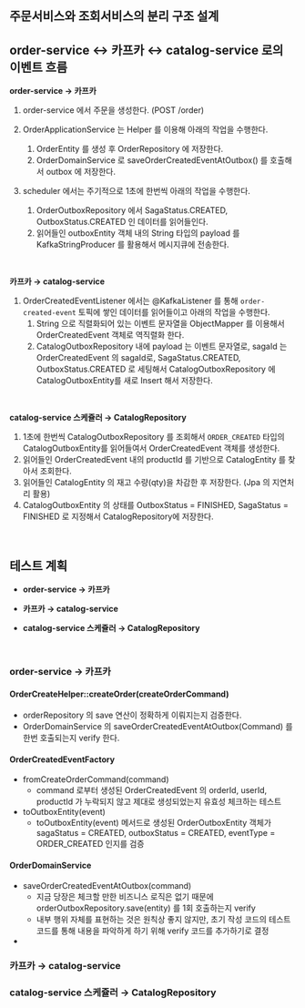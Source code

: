 ## 주문서비스와 조회서비스의 분리 구조 설계

## order-service ↔ 카프카 ↔ catalog-service 로의 이벤트 흐름

**order-service → 카프카**<br>

1. order-service 에서 주문을 생성한다. (POST /order)
2. OrderApplicationService 는 Helper 를 이용해 아래의 작업을 수행한다.
   1. OrderEntity 를 생성 후 OrderRepository 에 저장한다.
   2. OrderDomainService 로 saveOrderCreatedEventAtOutbox() 를 호출해서 outbox 에 저장한다.

3. scheduler 에서는 주기적으로 1초에 한번씩 아래의 작업을 수행한다.
   1. OrderOutboxRepository 에서 SagaStatus.CREATED, OutboxStatus.CREATED 인 데이터를 읽어들인다.
   2. 읽어들인 outboxEntity 객체 내의 String 타입의 payload 를 KafkaStringProducer 를 활용해서 메시지큐에 전송한다.


<br>

**카프카 → catalog-service**<br>

1. OrderCreatedEventListener 에서는 @KafkaListener 를 통해 `order-created-event` 토픽에 쌓인 데이터를 읽어들이고 아래의 작업을 수행한다.
   1. String 으로 직렬화되어 있는 이벤트 문자열을 ObjectMapper 를 이용해서 OrderCreatedEvent 객체로 역직렬화 한다.
   2. CatalogOutboxRepository 내에 payload 는 이벤트 문자열로, sagaId 는 OrderCreatedEvent 의 sagaId로, SagaStatus.CREATED, OutboxStatus.CREATED 로 세팅해서 CatalogOutboxRepository 에 CatalogOutboxEntity를 새로 Insert 해서 저장한다.

<br>

**catalog-service 스케쥴러 → CatalogRepository**<br>

1. 1초에 한번씩 CatalogOutboxRepository 를 조회해서 `ORDER_CREATED` 타입의 CatalogOutboxEntity를 읽어들여서 OrderCreatedEvent 객체를 생성한다.
2. 읽어들인 OrderCreatedEvent 내의 productId 를 기반으로 CatalogEntity 를 찾아서 조회한다.
3. 읽어들인 CatalogEntity 의 재고 수량(qty)을 차감한 후 저장한다. (Jpa 의 지연처리 활용)
4. CatalogOutboxEntity 의 상태를 OutboxStatus = FINISHED, SagaStatus = FINISHED 로 지정해서 CatalogRepository에 저장한다.

<br>



## 테스트 계획

- **order-service → 카프카**

- **카프카 → catalog-service**

- **catalog-service 스케쥴러 → CatalogRepository**

<br>



### order-service → 카프카

#### OrderCreateHelper::createOrder(createOrderCommand)

- orderRepository 의 save 연산이 정확하게 이뤄지는지 검증한다.
- OrderDomainService 의 saveOrderCreatedEventAtOutbox(Command) 를 한번 호출되는지 verify 한다.



#### OrderCreatedEventFactory

- fromCreateOrderCommand(command)
  - command 로부터 생성된 OrderCreatedEvent 의 orderId, userId, productId 가 누락되지 않고 제대로 생성되었는지 유효성 체크하는 테스트
- toOutboxEntity(event)
  - toOutboxEntity(event) 메서드로 생성된 OrderOutboxEntity 객체가 sagaStatus = CREATED, outboxStatus = CREATED, eventType = ORDER_CREATED 인지를 검증

#### OrderDomainService

- saveOrderCreatedEventAtOutbox(command)
  - 지금 당장은 체크할 만한 비즈니스 로직은 없기 때문에 orderOutboxRepository.save(entity) 를 1회 호출하는지 verify
  - 내부 행위 자체를 표현하는 것은 원칙상 좋지 않지만, 초기 작성 코드의 테스트코드를 통해 내용을 파악하게 하기 위해 verify 코드를 추가하기로 결정
- 





### 카프카 → catalog-service

### catalog-service 스케쥴러 → CatalogRepository



